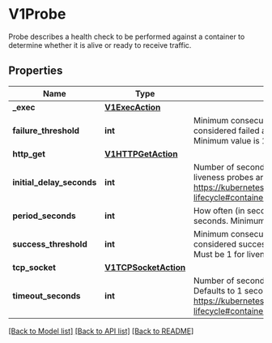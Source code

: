 # V1Probe

Probe describes a health check to be performed against a container to determine whether it is alive or ready to receive traffic.
## Properties
Name | Type | Description | Notes
------------ | ------------- | ------------- | -------------
**_exec** | [**V1ExecAction**](V1ExecAction.md) |  | [optional] 
**failure_threshold** | **int** | Minimum consecutive failures for the probe to be considered failed after having succeeded. Defaults to 3. Minimum value is 1. | [optional] 
**http_get** | [**V1HTTPGetAction**](V1HTTPGetAction.md) |  | [optional] 
**initial_delay_seconds** | **int** | Number of seconds after the container has started before liveness probes are initiated. More info: https://kubernetes.io/docs/concepts/workloads/pods/pod-lifecycle#container-probes | [optional] 
**period_seconds** | **int** | How often (in seconds) to perform the probe. Default to 10 seconds. Minimum value is 1. | [optional] 
**success_threshold** | **int** | Minimum consecutive successes for the probe to be considered successful after having failed. Defaults to 1. Must be 1 for liveness. Minimum value is 1. | [optional] 
**tcp_socket** | [**V1TCPSocketAction**](V1TCPSocketAction.md) |  | [optional] 
**timeout_seconds** | **int** | Number of seconds after which the probe times out. Defaults to 1 second. Minimum value is 1. More info: https://kubernetes.io/docs/concepts/workloads/pods/pod-lifecycle#container-probes | [optional] 

[[Back to Model list]](../README.md#documentation-for-models) [[Back to API list]](../README.md#documentation-for-api-endpoints) [[Back to README]](../README.md)


